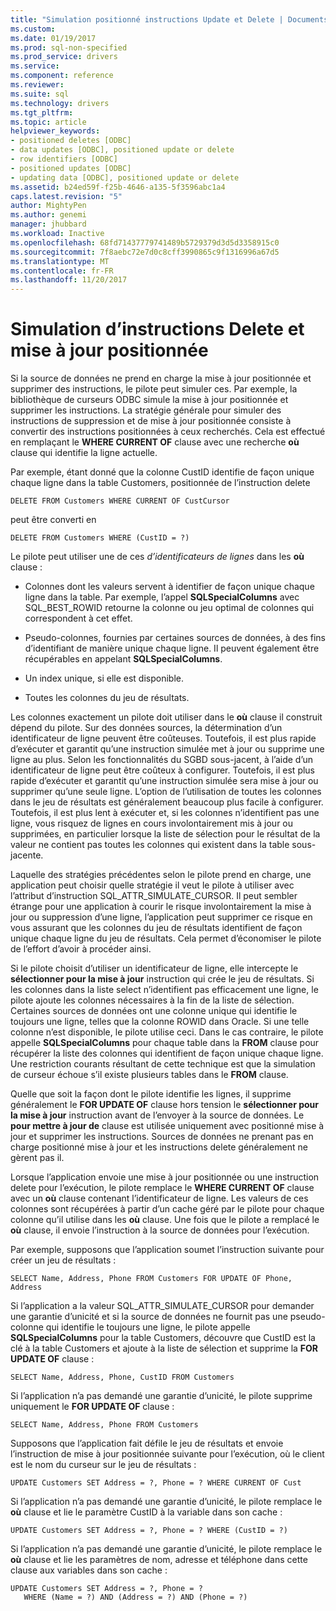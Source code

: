 ```yaml
---
title: "Simulation positionné instructions Update et Delete | Documents Microsoft"
ms.custom: 
ms.date: 01/19/2017
ms.prod: sql-non-specified
ms.prod_service: drivers
ms.service: 
ms.component: reference
ms.reviewer: 
ms.suite: sql
ms.technology: drivers
ms.tgt_pltfrm: 
ms.topic: article
helpviewer_keywords:
- positioned deletes [ODBC]
- data updates [ODBC], positioned update or delete
- row identifiers [ODBC]
- positioned updates [ODBC]
- updating data [ODBC], positioned update or delete
ms.assetid: b24ed59f-f25b-4646-a135-5f3596abc1a4
caps.latest.revision: "5"
author: MightyPen
ms.author: genemi
manager: jhubbard
ms.workload: Inactive
ms.openlocfilehash: 68fd71437779741489b5729379d3d5d3358915c0
ms.sourcegitcommit: 7f8aebc72e7d0c8cff3990865c9f1316996a67d5
ms.translationtype: MT
ms.contentlocale: fr-FR
ms.lasthandoff: 11/20/2017
---
```

# <a name="simulating-positioned-update-and-delete-statements"></a>Simulation d’instructions Delete et mise à jour positionnée
Si la source de données ne prend en charge la mise à jour positionnée et supprimer des instructions, le pilote peut simuler ces. Par exemple, la bibliothèque de curseurs ODBC simule la mise à jour positionnée et supprimer les instructions. La stratégie générale pour simuler des instructions de suppression et de mise à jour positionnée consiste à convertir des instructions positionnées à ceux recherchés. Cela est effectué en remplaçant le **WHERE CURRENT OF** clause avec une recherche **où** clause qui identifie la ligne actuelle.  
  
 Par exemple, étant donné que la colonne CustID identifie de façon unique chaque ligne dans la table Customers, positionnée de l’instruction delete  
  
```  
DELETE FROM Customers WHERE CURRENT OF CustCursor  
```  
  
 peut être converti en  
  
```  
DELETE FROM Customers WHERE (CustID = ?)  
```  
  
 Le pilote peut utiliser une de ces *d’identificateurs de lignes* dans les **où** clause :  
  
-   Colonnes dont les valeurs servent à identifier de façon unique chaque ligne dans la table. Par exemple, l’appel **SQLSpecialColumns** avec SQL_BEST_ROWID retourne la colonne ou jeu optimal de colonnes qui correspondent à cet effet.  
  
-   Pseudo-colonnes, fournies par certaines sources de données, à des fins d’identifiant de manière unique chaque ligne. Il peuvent également être récupérables en appelant **SQLSpecialColumns**.  
  
-   Un index unique, si elle est disponible.  
  
-   Toutes les colonnes du jeu de résultats.  
  
 Les colonnes exactement un pilote doit utiliser dans le **où** clause il construit dépend du pilote. Sur des données sources, la détermination d’un identificateur de ligne peuvent être coûteuses. Toutefois, il est plus rapide d’exécuter et garantit qu’une instruction simulée met à jour ou supprime une ligne au plus. Selon les fonctionnalités du SGBD sous-jacent, à l’aide d’un identificateur de ligne peut être coûteux à configurer. Toutefois, il est plus rapide d’exécuter et garantit qu’une instruction simulée sera mise à jour ou supprimer qu’une seule ligne. L’option de l’utilisation de toutes les colonnes dans le jeu de résultats est généralement beaucoup plus facile à configurer. Toutefois, il est plus lent à exécuter et, si les colonnes n’identifient pas une ligne, vous risquez de lignes en cours involontairement mis à jour ou supprimées, en particulier lorsque la liste de sélection pour le résultat de la valeur ne contient pas toutes les colonnes qui existent dans la table sous-jacente.  
  
 Laquelle des stratégies précédentes selon le pilote prend en charge, une application peut choisir quelle stratégie il veut le pilote à utiliser avec l’attribut d’instruction SQL_ATTR_SIMULATE_CURSOR. Il peut sembler étrange pour une application à courir le risque involontairement la mise à jour ou suppression d’une ligne, l’application peut supprimer ce risque en vous assurant que les colonnes du jeu de résultats identifient de façon unique chaque ligne du jeu de résultats. Cela permet d’économiser le pilote de l’effort d’avoir à procéder ainsi.  
  
 Si le pilote choisit d’utiliser un identificateur de ligne, elle intercepte le **sélectionner pour la mise à jour** instruction qui crée le jeu de résultats. Si les colonnes dans la liste select n’identifient pas efficacement une ligne, le pilote ajoute les colonnes nécessaires à la fin de la liste de sélection. Certaines sources de données ont une colonne unique qui identifie le toujours une ligne, telles que la colonne ROWID dans Oracle. Si une telle colonne n’est disponible, le pilote utilise ceci. Dans le cas contraire, le pilote appelle **SQLSpecialColumns** pour chaque table dans la **FROM** clause pour récupérer la liste des colonnes qui identifient de façon unique chaque ligne. Une restriction courants résultant de cette technique est que la simulation de curseur échoue s’il existe plusieurs tables dans le **FROM** clause.  
  
 Quelle que soit la façon dont le pilote identifie les lignes, il supprime généralement le **FOR UPDATE OF** clause hors tension le **sélectionner pour la mise à jour** instruction avant de l’envoyer à la source de données. Le **pour mettre à jour de** clause est utilisée uniquement avec positionné mise à jour et supprimer les instructions. Sources de données ne prenant pas en charge positionné mise à jour et les instructions delete généralement ne gèrent pas il.  
  
 Lorsque l’application envoie une mise à jour positionnée ou une instruction delete pour l’exécution, le pilote remplace le **WHERE CURRENT OF** clause avec un **où** clause contenant l’identificateur de ligne. Les valeurs de ces colonnes sont récupérées à partir d’un cache géré par le pilote pour chaque colonne qu’il utilise dans les **où** clause. Une fois que le pilote a remplacé le **où** clause, il envoie l’instruction à la source de données pour l’exécution.  
  
 Par exemple, supposons que l’application soumet l’instruction suivante pour créer un jeu de résultats :  
  
```  
SELECT Name, Address, Phone FROM Customers FOR UPDATE OF Phone, Address  
```  
  
 Si l’application a la valeur SQL_ATTR_SIMULATE_CURSOR pour demander une garantie d’unicité et si la source de données ne fournit pas une pseudo-colonne qui identifie le toujours une ligne, le pilote appelle **SQLSpecialColumns** pour la table Customers, découvre que CustID est la clé à la table Customers et ajoute à la liste de sélection et supprime la **FOR UPDATE OF** clause :  
  
```  
SELECT Name, Address, Phone, CustID FROM Customers  
```  
  
 Si l’application n’a pas demandé une garantie d’unicité, le pilote supprime uniquement le **FOR UPDATE OF** clause :  
  
```  
SELECT Name, Address, Phone FROM Customers  
```  
  
 Supposons que l’application fait défile le jeu de résultats et envoie l’instruction de mise à jour positionnée suivante pour l’exécution, où le client est le nom du curseur sur le jeu de résultats :  
  
```  
UPDATE Customers SET Address = ?, Phone = ? WHERE CURRENT OF Cust  
```  
  
 Si l’application n’a pas demandé une garantie d’unicité, le pilote remplace le **où** clause et lie le paramètre CustID à la variable dans son cache :  
  
```  
UPDATE Customers SET Address = ?, Phone = ? WHERE (CustID = ?)  
```  
  
 Si l’application n’a pas demandé une garantie d’unicité, le pilote remplace le **où** clause et lie les paramètres de nom, adresse et téléphone dans cette clause aux variables dans son cache :  
  
```  
UPDATE Customers SET Address = ?, Phone = ?  
   WHERE (Name = ?) AND (Address = ?) AND (Phone = ?)  
```

